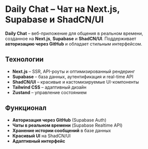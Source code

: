 # Daily Chat – Чат на Next.js, Supabase и ShadCN/UI

**Daily Chat** – веб-приложение для общения в реальном времени, созданное на **Next.js**, **Supabase** и **ShadCN/UI**. Поддерживает **авторизацию через GitHub** и обладает стильным интерфейсом.

## Технологии

- **Next.js** – SSR, API-роуты и оптимизированный рендеринг
- **Supabase** – база данных, аутентификация и real-time API
- **ShadCN/UI** – красивые и кастомизируемые UI-компоненты
- **Tailwind CSS** – адаптивный дизайн
- **Zustand** – управление состоянием

## Функционал

- **Авторизация через GitHub** (Supabase Auth)
- **Чаты в реальном времени** (Supabase Realtime API)
- **Хранение истории сообщений** в базе данных
- **Красивый UI** на ShadCN/UI
- **Адаптивный интерфейс**
